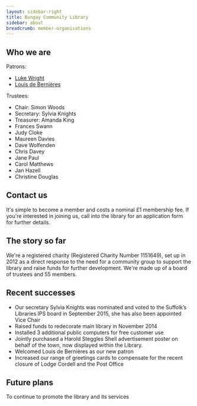 ```yaml
---
layout: sidebar-right
title: Bungay Community Library
sidebar: about
breadcrumb: member-organisations
---
```

## Who we are

Patrons:

* [Luke Wright](http://www.lukewright.co.uk/)
* [Louis de Bernières](http://www.louisdebernieres.co.uk/)

Trustees:

* Chair: Simon Woods
* Secretary: Sylvia Knights
* Treasurer: Amanda King
* Frances Swann
* Judy Cloke
* Maureen Davies
* Dave Wolfenden
* Chris Davey
* Jane Paul
* Carol Matthews
* Jan Hazell
* Christine Douglas

## Contact us

It's simple to become a member and costs a nominal £1 membership fee. If you're interested in joining us, call into the library for an application form for further details.

## The story so far

We're a registered charity (Registered Charity Number 1151649), set up in 2012 as a direct response to the need for a community group to support the library and raise funds for further development. We're made up of a board of trustees and 55 members.

## Recent successes

* Our secretary Sylvia Knights was nominated and voted to the Suffolk’s Libraries IPS board in September 2015, she has also been appointed Vice Chair
* Raised funds to redecorate main library in November 2014
* Installed 3 additional public computers for free customer use
* Jointly purchased a Harold Steggles Shell advertisement poster on behalf of the town, now displayed within the Library.
* Welcomed Louis de Bernières as our new patron
* Increased our range of greetings cards to compensate for the recent closure of Lodge Cordell and the Post Office

## Future plans

To continue to promote the library and its services
